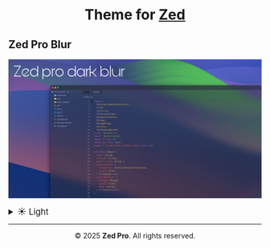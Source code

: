 <!-- TITRE PRINCIPAL -->
<h1 align="center">
  Theme for <a href="https://zed.dev/" target="_blank">Zed</a>
</h1>

<!-- SOUS-TITRE -->
<h2 align="left" ">
  Zed Pro Blur
</h2>

<!-- IMAGE PRINCIPALE -->
<p align="center" ;">
  <img src="Zed-pro_blur/assets/zed-pro-dark_blur.png" alt="Zed Pro Dark Preview" width="800"/>
</p>

<!-- APERÇU SECONDAIRE -->
<details>
  <summary style="font-size: 1.2em;">☀️ Light</summary>
  <p align="center" style="margin-top: 1em;">
    <em>Coming soon...</em>
  </p>
</details>

<!-- FOOTER -->
<hr>
<p align="center" style="margin-top: 1em;">
  © 2025 <strong>Zed Pro</strong>. All rights reserved.
</p>
